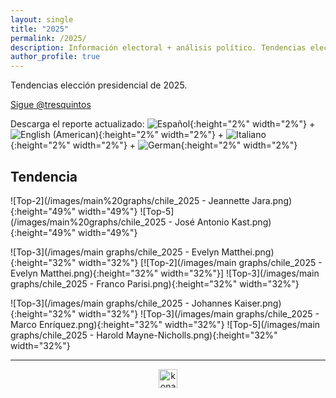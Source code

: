 ```yaml
---
layout: single
title: "2025"
permalink: /2025/
description: Información electoral + análisis político. Tendencias elección presidencial 2025.
author_profile: true
---
```


Tendencias elección presidencial de 2025.

<a href="https://twitter.com/tresquintos?ref_src=twsrc%5Etfw" class="twitter-follow-button" data-show-count="false">Sigue @tresquintos</a><script async src="https://platform.twitter.com/widgets.js" charset="utf-8"></script>

Descarga el reporte actualizado: ![Español](/images/icons8-spain-40.png){:height="2%" width="2%"}  + ![English (American)](/images/icons8-usa-40.png){:height="2%" width="2%"} + ![Italiano](/images/icons8-italy-40.png){:height="2%" width="2%"} + ![German](/images/icons8-germany-16.png){:height="2%" width="2%"}


## Tendencia

![Top-2](/images/main%20graphs/chile_2025 - Jeannette Jara.png){:height="49%" width="49%"} ![Top-5](/images/main%20graphs/chile_2025 - José Antonio Kast.png){:height="49%" width="49%"}

![Top-3](/images/main graphs/chile_2025 - Evelyn Matthei.png){:height="32%" width="32%"} [![Top-2](/images/main graphs/chile_2025 - Evelyn Matthei.png){:height="32%" width="32%"}] ![Top-3](/images/main graphs/chile_2025 - Franco Parisi.png){:height="32%" width="32%"}

![Top-3](/images/main graphs/chile_2025 - Johannes Kaiser.png){:height="32%" width="32%"} ![Top-3](/images/main graphs/chile_2025 - Marco Enríquez.png){:height="32%" width="32%"} ![Top-5](/images/main graphs/chile_2025 - Harold Mayne-Nicholls.png){:height="32%" width="32%"} 


---

<!-- NES -->
<script src="/js/topsecret.js"></script>


<!-- NES -->
<style>
.aligncenter {
    text-align: center;
}
</style>
<p class="aligncenter">
    <img src="/images/nes.png" width="30" height="30" alt="konami" />
</p>


<!-- Favicon -->
<link rel="apple-touch-icon" sizes="180x180" href="/apple-touch-icon.png">
<link rel="icon" type="image/png" sizes="32x32" href="/favicon-32x32.png">
<link rel="icon" type="image/png" sizes="16x16" href="/favicon-16x16.png">
<link rel="manifest" href="/site.webmanifest">
<link rel="mask-icon" href="/safari-pinned-tab.svg" color="#5bbad5">
<meta name="msapplication-TileColor" content="#b91d47">
<meta name="theme-color" content="#ffffff">
